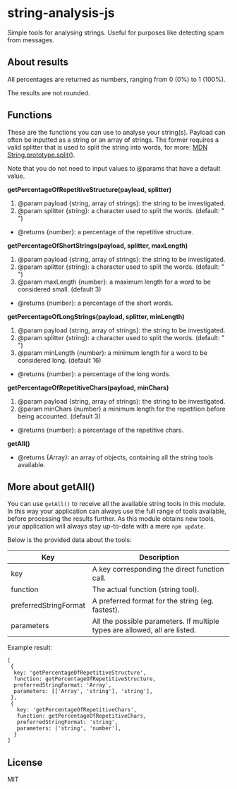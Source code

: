 # string-analysis-js
Simple tools for analysing strings.
Useful for purposes like detecting spam from messages.

## About results

All percentages are returned as numbers, ranging from 0 (0%) to 1 (100%).

The results are not rounded.

## Functions

These are the functions you can use to analyse your string(s). Payload can often be
inputted as a string or an array of strings. The former requires a valid splitter that is
used to split the string into words, for more: 
[MDN String.prototype.split()](https://developer.mozilla.org/en-US/docs/Web/JavaScript/Reference/Global_Objects/String/split).

Note that you do not need to input values to @params that have a default value.

**getPercentageOfRepetitiveStructure(payload, splitter)**

1. @param payload {string, array of strings}: the string to be investigated.
2. @param splitter {string}: a character used to split the words. (default: " ")
- @returns {number}: a percentage of the repetitive structure.


**getPercentageOfShortStrings(payload, splitter, maxLength)**

1. @param payload {string, array of strings}: the string to be investigated.
2. @param splitter {string}: a character used to split the words. (default: " ")
3. @param maxLength {number}: a maximum length for a word to be considered small. (default 3)
- @returns {number}: a percentage of the short words.


**getPercentageOfLongStrings(payload, splitter, minLength)**


1. @param payload {string, array of strings}: the string to be investigated.
2. @param splitter {string}: a character used to split the words. (default: " ")
3. @param minLength {number}: a minimum length for a word to be considered long. (default 16)
- @returns {number}: a percentage of the long words.


**getPercentageOfRepetitiveChars(payload, minChars)**

1. @param payload {string, array of strings}: the string to be investigated.
2. @param minChars {number} a minimum length for the repetition before being accounted. (default 3)
- @returns {number}: a percentage of the repetitive chars.


**getAll()**

- @returns {Array}: an array of objects, containing all the string tools available.

## More about getAll()

You can use `getAll()` to receive all the available string tools in this module. In this way your 
application can always use the full range of tools available, before processing the results further. 
As this module obtains new tools, your application will always stay up-to-date with a mere `npm update`.

Below is the provided data about the tools:

| Key | Description |
| --- | --- |
| key | A key corresponding the direct function call. |
| function | The actual function (string tool). |
| preferredStringFormat | A preferred format for the string (eg. fastest). |
| parameters | All the possible parameters. If multiple types are allowed, all are listed. |

Example result:
```
[
 {
  key: 'getPercentageOfRepetitiveStructure',
  function: getPercentageOfRepetitiveStructure,
  preferredStringFormat: 'Array',
  parameters: [['Array', 'string'], 'string'],
 },
 {
   key: 'getPercentageOfRepetitiveChars',
   function: getPercentageOfRepetitiveChars,
   preferredStringFormat: 'string',
   parameters: ['string', 'number'],
  }
]
```

## License
MIT
